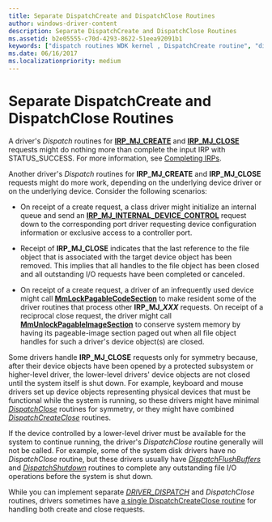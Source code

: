 ```yaml
---
title: Separate DispatchCreate and DispatchClose Routines
author: windows-driver-content
description: Separate DispatchCreate and DispatchClose Routines
ms.assetid: b2e05555-c70d-4293-8622-51eea92091b1
keywords: ["dispatch routines WDK kernel , DispatchCreate routine", "dispatch routines WDK kernel , DispatchClose routine", "DispatchClose routine", "DispatchCreate routine", "IRP_MJ_CREATE I/O function code", "IRP_MJ_CLOSE I/O function code", "create dispatch routines WDK kernel", "close dispatch routines WDK kernel"]
ms.date: 06/16/2017
ms.localizationpriority: medium
---
```


# Separate DispatchCreate and DispatchClose Routines





A driver's *Dispatch* routines for [**IRP\_MJ\_CREATE**](https://msdn.microsoft.com/library/windows/hardware/ff550729) and [**IRP\_MJ\_CLOSE**](https://msdn.microsoft.com/library/windows/hardware/ff550720) requests might do nothing more than complete the input IRP with STATUS\_SUCCESS. For more information, see [Completing IRPs](completing-irps.md).

Another driver's *Dispatch* routines for **IRP\_MJ\_CREATE** and **IRP\_MJ\_CLOSE** requests might do more work, depending on the underlying device driver or on the underlying device. Consider the following scenarios:

-   On receipt of a create request, a class driver might initialize an internal queue and send an [**IRP\_MJ\_INTERNAL\_DEVICE\_CONTROL**](https://msdn.microsoft.com/library/windows/hardware/ff550766) request down to the corresponding port driver requesting device configuration information or exclusive access to a controller port.

-   Receipt of **IRP\_MJ\_CLOSE** indicates that the last reference to the file object that is associated with the target device object has been removed. This implies that all handles to the file object has been closed and all outstanding I/O requests have been completed or canceled.

-   On receipt of a create request, a driver of an infrequently used device might call [**MmLockPagableCodeSection**](https://msdn.microsoft.com/library/windows/hardware/ff554601) to make resident some of the driver routines that process other **IRP\_MJ\_*XXX*** requests. On receipt of a reciprocal close request, the driver might call [**MmUnlockPagableImageSection**](https://msdn.microsoft.com/library/windows/hardware/ff556377) to conserve system memory by having its pageable-image section paged out when all file object handles for such a driver's device object(s) are closed.

Some drivers handle **IRP\_MJ\_CLOSE** requests only for symmetry because, after their device objects have been opened by a protected subsystem or higher-level driver, the lower-level drivers' device objects are not closed until the system itself is shut down. For example, keyboard and mouse drivers set up device objects representing physical devices that must be functional while the system is running, so these drivers might have minimal [*DispatchClose*](https://msdn.microsoft.com/library/windows/hardware/ff543255) routines for symmetry, or they might have combined [*DispatchCreateClose*](https://msdn.microsoft.com/library/windows/hardware/ff543270) routines.

If the device controlled by a lower-level driver must be available for the system to continue running, the driver's *DispatchClose* routine generally will not be called. For example, some of the system disk drivers have no *DispatchClose* routine, but these drivers usually have [*DispatchFlushBuffers*](https://msdn.microsoft.com/library/windows/hardware/ff543314) and [*DispatchShutdown*](https://msdn.microsoft.com/library/windows/hardware/ff543405) routines to complete any outstanding file I/O operations before the system is shut down.

While you can implement separate [*DRIVER_DISPATCH*](https://docs.microsoft.com/windows-hardware/drivers/ddi/content/wdm/nc-wdm-driver_dispatch) and *DispatchClose* routines, drivers sometimes have [a single DispatchCreateClose routine](a-single-dispatchcreateclose-routine.md) for handling both create and close requests.

 

 




